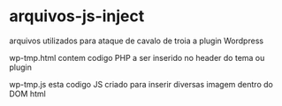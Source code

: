 # arquivos-js-inject
arquivos utilizados para ataque de cavalo de troia a plugin Wordpress

wp-tmp.html contem codigo PHP a ser inserido no header do tema ou plugin

wp-tmp.js esta codigo JS criado para inserir diversas imagem dentro do DOM html
